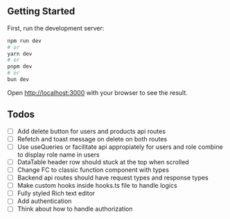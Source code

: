 ## Getting Started

First, run the development server:

```bash
npm run dev
# or
yarn dev
# or
pnpm dev
# or
bun dev
```

Open [http://localhost:3000](http://localhost:3000) with your browser to see the result.

## Todos
- [ ] Add delete button for users and products api routes
- [ ] Refetch and toast message on delete on both routes
- [ ] Use useQueries or facilitate api appropiately for users and role combine to display role name in users
- [ ] DataTable header row should stuck at the top when scrolled
- [ ] Change FC to classic function component with types
- [ ] Backend api routes should have request types and response types
- [ ] Make custom hooks inside hooks.ts file to handle logics
- [ ] Fully styled Rich text editor
- [ ] Add authentication
- [ ] Think about how to handle authorization
